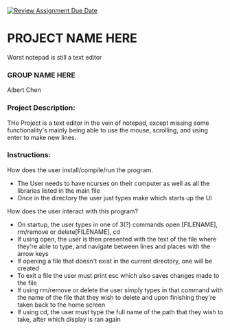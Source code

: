 [![Review Assignment Due Date](https://classroom.github.com/assets/deadline-readme-button-22041afd0340ce965d47ae6ef1cefeee28c7c493a6346c4f15d667ab976d596c.svg)](https://classroom.github.com/a/Vh67aNdh)
# PROJECT NAME HERE

Worst notepad is still a text editor
### GROUP NAME HERE

Albert Chen

### Project Description:

THe Project is a text editor in the vein of notepad, except missing some functionality's mainly being able to use the mouse, scrolling, and  using enter to make new lines.

### Instructions:

How does the user install/compile/run the program.
- The User needs to have ncurses on their computer as well as all the libraries listed in the main file
- Once in the directory the user just types make which starts up the UI

How does the user interact with this program?
 - On startup, the user types in one of 3(?) commands open [FILENAME], rm/remove or delete[FILENAME], cd
 - If using open, the user is then presented with the text of the file where they're able to type, and navigate between lines and places with the arrow keys
  - If opening a file that doesn't exist in the current directory, one will be created
 - To exit a file the user must print esc which also saves changes made to the file
 - If using rm/remove or delete the user simply types in that command with the name of the file that they wish to delete and upon finishing they're taken back to the home screen
 - If using cd, the user must type the full name of the path that they wish to take, after which display is ran again
